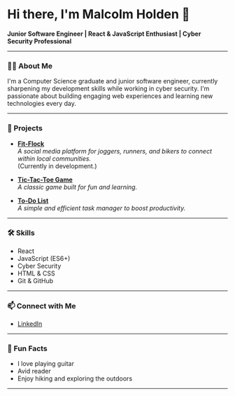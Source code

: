 # Hi there, I'm Malcolm Holden 👋

**Junior Software Engineer | React & JavaScript Enthusiast | Cyber Security Professional**

---

### 👨‍💻 About Me

I'm a Computer Science graduate and junior software engineer, currently sharpening my development skills while working in cyber security. I'm passionate about building engaging web experiences and learning new technologies every day.

---

### 🚀 Projects

- **[Fit-Flock](#)**  
  _A social media platform for joggers, runners, and bikers to connect within local communities._  
  (Currently in development.)

- **[Tic-Tac-Toe Game](#)**  
  _A classic game built for fun and learning._

- **[To-Do List](https://github.com/malcholden/todo-revamped)**  
  _A simple and efficient task manager to boost productivity._

---

### 🛠️ Skills

- React
- JavaScript (ES6+)
- Cyber Security
- HTML & CSS
- Git & GitHub

---

### 📫 Connect with Me

- [LinkedIn](https://linkedin.com/malcolm-holden/)

---

### 🎸 Fun Facts

- I love playing guitar  
- Avid reader  
- Enjoy hiking and exploring the outdoors

---

